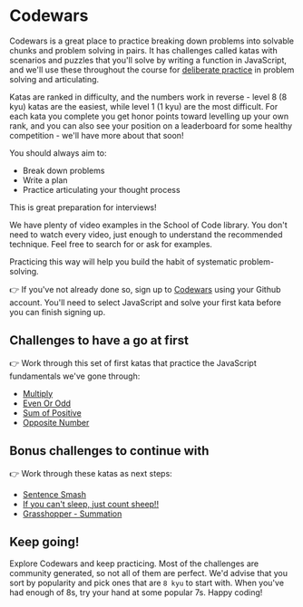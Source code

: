 # Codewars

Codewars is a great place to practice breaking down problems into solvable chunks and problem solving in pairs. It has challenges called katas with scenarios and puzzles that you'll solve by writing a function in JavaScript, and we'll use these throughout the course for [deliberate practice](https://jamesclear.com/beginners-guide-deliberate-practice) in problem solving and articulating.

Katas are ranked in difficulty, and the numbers work in reverse - level 8 (8 kyu) katas are the easiest, while level 1 (1 kyu) are the most difficult. For each kata you complete you get honor points toward levelling up your own rank, and you can also see your position on a leaderboard for some healthy competition - we'll have more about that soon!

You should always aim to:

- Break down problems
- Write a plan
- Practice articulating your thought process

This is great preparation for interviews! 

We have plenty of video examples in the School of Code library. You don't need to watch every video, just enough to understand the recommended technique. Feel free to search for or ask for examples.

Practicing this way will help you build the habit of systematic problem-solving.

👉 If you've not already done so, sign up to [Codewars](https://www.codewars.com/join) using your Github account. You'll need to select JavaScript and solve your first kata before you can finish signing up.

## Challenges to have a go at first

👉 Work through this set of first katas that practice the JavaScript fundamentals we've gone through:

- [Multiply](https://www.codewars.com/kata/50654ddff44f800200000004/train/javascript)
- [Even Or Odd](https://www.codewars.com/kata/53da3dbb4a5168369a0000fe/train/javascript)
- [Sum of Positive](https://www.codewars.com/kata/5715eaedb436cf5606000381/train/javascript)
- [Opposite Number](https://www.codewars.com/kata/56dec885c54a926dcd001095/train/javascript)

## Bonus challenges to continue with

👉 Work through these katas as next steps:

- [Sentence Smash](https://www.codewars.com/kata/53dc23c68a0c93699800041d/train/javascript)
- [If you can't sleep, just count sheep!!](https://www.codewars.com/kata/5b077ebdaf15be5c7f000077/train/javascript)
- [Grasshopper - Summation](https://www.codewars.com/kata/55d24f55d7dd296eb9000030/train/javascript)

## Keep going!

Explore Codewars and keep practicing. Most of the challenges are community generated, so not all of them are perfect. We'd advise that you sort by popularity and pick ones that are `8 kyu` to start with. When you've had enough of 8s, try your hand at some popular 7s. Happy coding!


